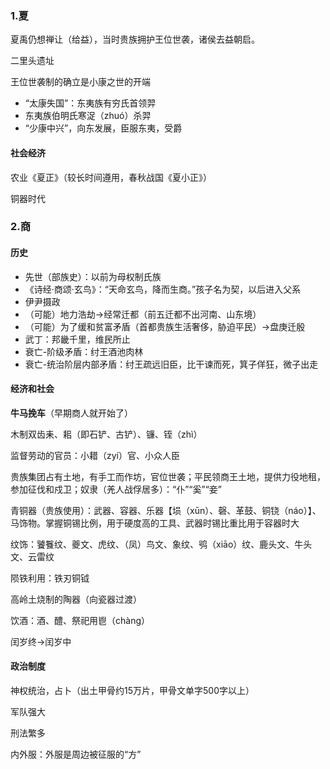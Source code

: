 ### 1.夏

夏禹仍想禅让（给益），当时贵族拥护王位世袭，诸侯去益朝启。

二里头遗址

王位世袭制的确立是小康之世的开端

- “太康失国”：东夷族有穷氏首领羿
- 东夷族伯明氏寒浞（zhuó）杀羿
- “少康中兴”，向东发展，臣服东夷，受爵

#### 社会经济

农业《夏正》（较长时间遵用，春秋战国《夏小正》）

铜器时代

### 2.商

#### 历史

- 先世（部族史）：以前为母权制氏族
- 《诗经·商颂·玄鸟》：“天命玄鸟，降而生商。”孩子名为契，以后进入父系
- 伊尹摄政
- （可能）地力浩劫→经常迁都（前五迁都不出河南、山东境）
- （可能）为了缓和贫富矛盾（首都贵族生活奢侈，胁迫平民）→盘庚迁殷
- 武丁：邦畿千里，维民所止
- 衰亡-阶级矛盾：纣王酒池肉林
- 衰亡-统治阶层内部矛盾：纣王疏远旧臣，比干谏而死，箕子佯狂，微子出走

#### 经济和社会

**牛马挽车**（早期商人就开始了）

木制双齿耒、耜（即石铲、古铲）、镰、铚（zhì）

监督劳动的官员：小耤（zyí）官、小众人臣

贵族集团占有土地，有手工而作坊，官位世袭；平民领商王土地，提供力役地租，参加征伐和戍卫；奴隶（羌人战俘居多）：“仆”“奚”“妾”

青铜器（贵族使用）：武器、容器、乐器【埙（xūn）、磬、革鼓、铜铙（náo）】、马饰物。掌握铜锡比例，用于硬度高的工具、武器时锡比重比用于容器时大

纹饰：饕餮纹、夔文、虎纹、（凤）鸟文、象纹、鸮（xiāo）纹、鹿头文、牛头文、云雷纹

陨铁利用：铁刃铜钺

高岭土烧制的陶器（向瓷器过渡）

饮酒：酒、醴、祭祀用鬯（chàng）

闰岁终→闰岁中

#### 政治制度

神权统治，占卜（出土甲骨约15万片，甲骨文单字500字以上）

军队强大

刑法繁多

内外服：外服是周边被征服的“方”